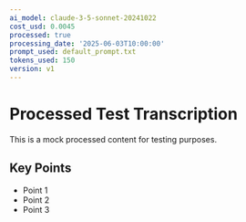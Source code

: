 ```yaml
---
ai_model: claude-3-5-sonnet-20241022
cost_usd: 0.0045
processed: true
processing_date: '2025-06-03T10:00:00'
prompt_used: default_prompt.txt
tokens_used: 150
version: v1
---
```

# Processed Test Transcription

This is a mock processed content for testing purposes.

## Key Points

- Point 1
- Point 2
- Point 3